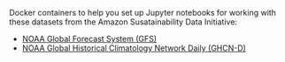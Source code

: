 Docker containers to help you set up Jupyter notebooks for working with these datasets from the Amazon Susatainability Data Initiative:

- [NOAA Global Forecast System (GFS)](https://registry.opendata.aws/noaa-gfs-bdp-pds/)
- [NOAA Global Historical Climatology Network Daily (GHCN-D)](https://registry.opendata.aws/noaa-ghcn/)